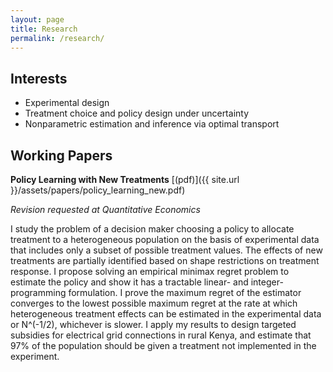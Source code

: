 ```yaml
---
layout: page
title: Research
permalink: /research/
---
```


## Interests
* Experimental design
* Treatment choice and policy design under uncertainty
* Nonparametric estimation and inference via optimal transport

## Working Papers
**Policy Learning with New Treatments** [(pdf)]({{ site.url }}/assets/papers/policy_learning_new.pdf)

*Revision requested at Quantitative Economics*

I study the problem of a decision maker choosing a policy to allocate treatment to a 
heterogeneous population on the basis of experimental data that includes only a subset 
of possible treatment values.
The effects of new treatments are partially identified based on shape restrictions on 
treatment response.
I propose solving an empirical minimax regret problem to estimate the policy and show 
it has a tractable linear- and integer-programming formulation.
I prove the maximum regret of the estimator converges to the lowest possible maximum 
regret at the rate at which heterogeneous treatment effects can be estimated in the 
experimental data or N^(-1/2), whichever is slower.
I apply my results to design targeted subsidies for electrical grid connections in rural 
Kenya, and estimate that 97% of the population should be given a treatment not implemented 
in the experiment.

